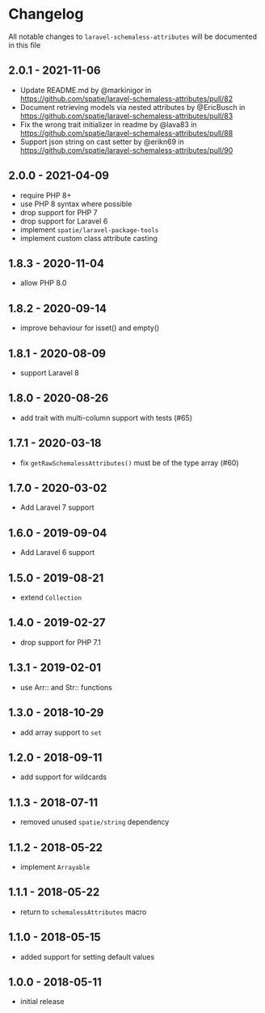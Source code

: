 # Changelog

All notable changes to `laravel-schemaless-attributes` will be documented in this file

## 2.0.1 - 2021-11-06

- Update README.md by @markinigor in https://github.com/spatie/laravel-schemaless-attributes/pull/82
- Document retrieving models via nested attributes by @EricBusch in https://github.com/spatie/laravel-schemaless-attributes/pull/83
- Fix the wrong trait initializer in readme by @lava83 in https://github.com/spatie/laravel-schemaless-attributes/pull/88
- Support json string on cast setter by @erikn69 in https://github.com/spatie/laravel-schemaless-attributes/pull/90

## 2.0.0 - 2021-04-09

- require PHP 8+
- use PHP 8 syntax where possible
- drop support for PHP 7
- drop support for Laravel 6
- implement `spatie/laravel-package-tools`
- implement custom class attribute casting

## 1.8.3 - 2020-11-04

- allow PHP 8.0

## 1.8.2 - 2020-09-14

- improve behaviour for isset() and empty()

## 1.8.1 - 2020-08-09

- support Laravel 8

## 1.8.0 - 2020-08-26

- add trait with multi-column support with tests (#65)

## 1.7.1 - 2020-03-18

- fix `getRawSchemalessAttributes()` must be of the type array (#60)

## 1.7.0 - 2020-03-02

- Add Laravel 7 support

## 1.6.0 - 2019-09-04

- Add Laravel 6 support

## 1.5.0 - 2019-08-21

- extend `Collection`

## 1.4.0 - 2019-02-27

- drop support for PHP 7.1

## 1.3.1 - 2019-02-01

- use Arr:: and Str:: functions

## 1.3.0 - 2018-10-29

- add array support to `set`

## 1.2.0 - 2018-09-11

- add support for wildcards 

## 1.1.3 - 2018-07-11

- removed unused `spatie/string` dependency

## 1.1.2 - 2018-05-22

- implement `Arrayable`

## 1.1.1 - 2018-05-22

- return to `schemalessAttributes` macro

## 1.1.0 - 2018-05-15

- added support for setting default values

## 1.0.0 - 2018-05-11

- initial release
